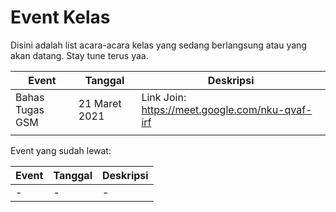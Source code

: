 # Event Kelas
Disini adalah list acara-acara kelas yang sedang berlangsung atau yang akan datang. Stay tune terus yaa.

| Event           | Tanggal       | Deskripsi                                       |
| --------------- | ------------- | ----------------------------------------------- |
| Bahas Tugas GSM | 21 Maret 2021 | Link Join: https://meet.google.com/nku-qvaf-irf |
|                 |               |                                                 |

Event yang sudah lewat:

| Event | Tanggal | Deskripsi |
| ----- | ------- | --------- |
| -     | -       | -         |

